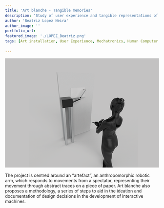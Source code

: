 ```yaml
---
title: 'Art blanche - Tangible memories'
description: 'Study of user experience and tangible representations of human interactions with interactive installations.'
author: 'Beatriz Lopez Neira'
author_image: ''
portfolio_url:
featured_image: './LOPEZ_Beatriz.png'
tags: [Art installation, User Experience, Mechatronics, Human Computer Interaction]

---
```


![](./LOPEZ_Beatriz.png)

The project is centred around an “artefact”, an anthropomorphic robotic arm, which responds to movements from a spectator, representing their movement through abstract traces on a piece of paper. Art blanche also proposes a methodology, a series of steps to aid in the ideation and documentation of design decisions in the development of interactive machines.

